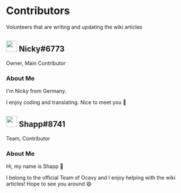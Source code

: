 # Contributors
Volunteers that are writing and updating the wiki articles


## <img src="https://cdn.discordapp.com/avatars/729343563401265193/009ddbb31824dca131de2d433b1d2ddb.png" width="30"/> Nicky#6773
Owner, Main Contributor

### About Me
I'm Nicky from Germany.

I enjoy coding and translating. Nice to meet you 👋


## <img src="https://cdn.discordapp.com/embed/avatars/1.png" width="30"/> Shapp#8741
Team, Contributor

### About Me
Hi, my name is Shapp 👋

I belong to the official Team of Ocavy and I enjoy helping with the wiki articles! Hope to see you around 😄